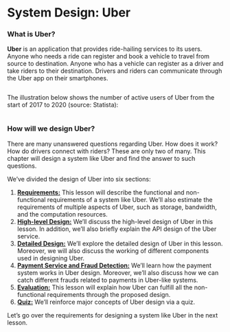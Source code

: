 # System Design: Uber

### What is Uber? <a href="#what-is-uber-0" id="what-is-uber-0"></a>

**Uber** is an application that provides ride-hailing services to its users. Anyone who needs a ride can register and book a vehicle to travel from source to destination. Anyone who has a vehicle can register as a driver and take riders to their destination. Drivers and riders can communicate through the Uber app on their smartphones.

<figure><img src="https://kuweiguge.github.io/Grokking-Modern-System-Design-Interview-Gitbook/assets/Screenshot 2023-09-03 at 6.55.29 PM.png" alt=""><figcaption></figcaption></figure>

The illustration below shows the number of active users of Uber from the start of 2017 to 2020 (source: Statista):

<figure><img src="https://kuweiguge.github.io/Grokking-Modern-System-Design-Interview-Gitbook/assets/Screenshot 2023-09-03 at 6.55.46 PM.png" alt=""><figcaption></figcaption></figure>

### How will we design Uber? <a href="#how-will-we-design-uber-0" id="how-will-we-design-uber-0"></a>

There are many unanswered questions regarding Uber. How does it work? How do drivers connect with riders? These are only two of many. This chapter will design a system like Uber and find the answer to such questions.

We’ve divided the design of Uber into six sections:

1. [**Requirements:**](requirements-of-ubers-design.md) This lesson will describe the functional and non-functional requirements of a system like Uber. We’ll also estimate the requirements of multiple aspects of Uber, such as storage, bandwidth, and the computation resources.
2. [**High-level Design:**](high-level-design-of-uber.md) We’ll discuss the high-level design of Uber in this lesson. In addition, we’ll also briefly explain the API design of the Uber service.
3. [**Detailed Design:**](detailed-design-of-uber.md) We’ll explore the detailed design of Uber in this lesson. Moreover, we will also discuss the working of different components used in designing Uber.
4. [**Payment Service and Fraud Detection:**](payment-service-and-fraud-detection-in-uber-design.md) We’ll learn how the payment system works in Uber design. Moreover, we’ll also discuss how we can catch different frauds related to payments in Uber-like systems.
5. [**Evaluation:**](evaluation-of-ubers-design.md) This lesson will explain how Uber can fulfill all the non-functional requirements through the proposed design.
6. [**Quiz:**](quiz-on-ubers-design.md) We’ll reinforce major concepts of Uber design via a quiz.

Let’s go over the requirements for designing a system like Uber in the next lesson.
